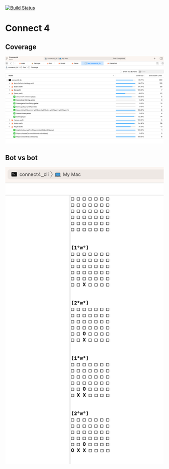 [![Build Status](https://codefirst.iut.uca.fr/api/badges/alexis.drai/connect4-swift/status.svg)](https://codefirst.iut.uca.fr/alexis.drai/connect4-swift)

# Connect 4

## Coverage

![Coverage](img/coverage.png)


## Bot vs bot

![Bot vs bot](img/bot_v_bot.png)

